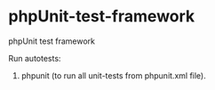 # phpUnit-test-framework
phpUnit test framework

Run autotests:
1) phpunit (to run all unit-tests from phpunit.xml file).


